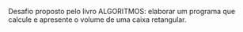 Desafio proposto pelo livro ALGORITMOS:
elaborar um programa que calcule  e apresente o volume de uma caixa retangular.                